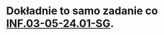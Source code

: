 # Dokładnie to samo zadanie co [INF.03-05-24.01-SG](https://github.com/co-za-niutki/INF.03/tree/main/2024/01/INF.03-05-24.01-SG).
